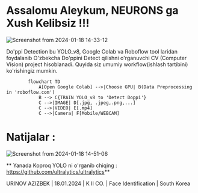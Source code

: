 # Assalomu Aleykum, NEURONS ga Xush Kelibsiz !!!

<p align=”center”>

![Screenshot from 2024-01-18 14-33-12](https://github.com/https-github-com-zero-suger/Projects/assets/63332872/3bc87dab-d3a7-44b7-ba6c-8f3254799b82)

</p>

Do'ppi Detection bu YOLO_v8, Google Colab va Roboflow tool laridan foydalanib O'zbekcha Do'ppini Detect qilishni o'rganuvchi CV (Computer Vision) project hisoblanadi. Quyida siz umumiy workflow(ishlash tartibini) ko'rishingiz mumkin.
<br>


``` mermaid
        flowchart TD
            A[Open Google Colab] -->|Choose GPU| B(Data Preprocessing in 'roboflow.com')
            B --> C{TRAIN YOLO_v8 to 'Detect Doppi'}
            C -->|IMAGE| D[.jpg, .jpeg,.png,...]
            C -->|VIDEO| E[.mp4]
            C -->|Camera| F[Mobile/WEBCAM]
```
# Natijalar : 

![Screenshot from 2024-01-18 14-51-06](https://github.com/https-github-com-zero-suger/Projects/assets/63332872/f35e1fbe-2f01-49fa-8519-105e2463fec2)

** Yanada Koproq YOLO ni o'rganib chiqing : https://github.com/ultralytics/ultralytics**

URINOV AZIZBEK | 18.01.2024 | K II CO. | Face Identification | South Korea
